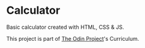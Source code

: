 # Calculator

Basic calculator created with HTML, CSS & JS.

This project is part of [The Odin Project](https://www.theodinproject.com)'s Curriculum.